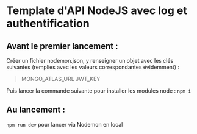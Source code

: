 # Template d'API NodeJS avec log et authentification

## Avant le premier lancement :

Créer un fichier nodemon.json, y renseigner un objet avec les clés suivantes (remplies avec les valeurs correspondantes évidemment) :

> MONGO_ATLAS_URL
> JWT_KEY

Puis lancer la commande suivante pour installer les modules node : `npm i`

## Au lancement :

`npm run dev` pour lancer via Nodemon en local
